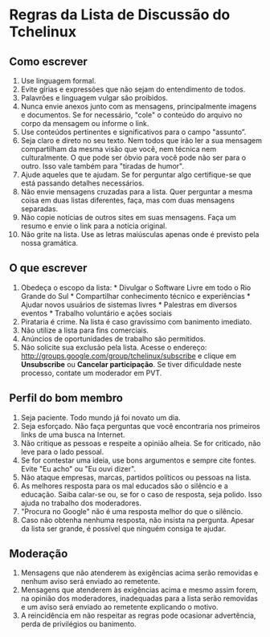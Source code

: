 Regras da Lista de Discussão do Tchelinux
=========================================

## Como escrever

  1.  Use linguagem formal.
  2.  Evite gírias e expressões que não sejam do entendimento de todos.
  3.  Palavrões e linguagem vulgar são proibidos.
  4.  Nunca envie anexos junto com as mensagens, principalmente imagens e documentos. Se for necessário, "cole" o conteúdo do arquivo no corpo da mensagem ou informe o link.
  5.  Use conteúdos pertinentes e significativos para o campo "assunto”.
  6.  Seja claro e direto no seu texto.  Nem todos que irão ler a sua mensagem compartilham da mesma visão que você, nem técnica nem culturalmente. O que pode ser óbvio para você pode não ser para o outro. Isso vale também para "tiradas de humor".
  7.  Ajude aqueles que te ajudam. Se for perguntar algo certifique-se que está passando detalhes necessários.
  8.  Não envie mensagens cruzadas para a lista. Quer perguntar a mesma coisa em duas listas diferentes, faça, mas com duas mensagens separadas.
  9.  Não copie notícias de outros sites em suas mensagens. Faça um resumo e envie o link para a notícia original. 
  10.  Não grite na lista. Use as letras maiúsculas apenas onde é previsto pela nossa gramática.

## O que escrever

  1.  Obedeça o escopo da lista:
    * Divulgar o Software Livre em todo o Rio Grande do Sul
    * Compartilhar conhecimento técnico e experiências
    * Ajudar novos usuários de sistemas livres
    * Palestras em diversos eventos
    * Trabalho voluntário e ações sociais
  2.  Pirataria é crime. Na lista é caso gravíssimo com banimento imediato.
  3.  Não utilize a lista para fins comerciais.
  4.  Anúncios de oportunidades de trabalho são permitidos.
  5.  Não solicite sua exclusão pela lista. Acesse o endereço: http://groups.google.com/group/tchelinux/subscribe e clique em **Unsubscribe** ou **Cancelar participação**. Se tiver dificuldade neste processo, contate um moderador em PVT.

## Perfil do bom membro

  1.  Seja paciente. Todo mundo já foi novato um dia.
  2.  Seja esforçado. Não faça perguntas que você encontraria nos primeiros links de uma busca na Internet.
  3.  Não critique as pessoas e respeite a opinião alheia. Se for criticado, não leve para o lado pessoal.
  4.  Se for contestar uma ideia, use bons argumentos e sempre cite fontes. Evite "Eu acho" ou "Eu ouvi dizer". 
  5.  Não ataque empresas, marcas, partidos políticos ou pessoas na lista.
  6.  As melhores resposta para os mal educados são o silêncio e a educação. Saiba calar-se ou, se for o caso de resposta, seja polido. Isso ajuda no trabalho dos moderadores.
  7.  "Procura no Google" não é uma resposta melhor do que o silêncio.
  8.  Caso não obtenha nenhuma resposta, não insista na pergunta. Apesar da lista ser grande, é possível que ninguém consiga te ajudar.

## Moderação

  1.  Mensagens que não atenderem às exigências acima serão removidas e nenhum aviso será enviado ao remetente. 
  2.  Mensagens que atenderem às exigências acima e mesmo assim forem, na opinião dos moderadores, inadequadas para a lista serão removidas e um aviso será enviado ao remetente explicando o motivo.
  3.  A reincidência em não respeitar as regras pode ocasionar advertência, perda de privilégios ou banimento.
